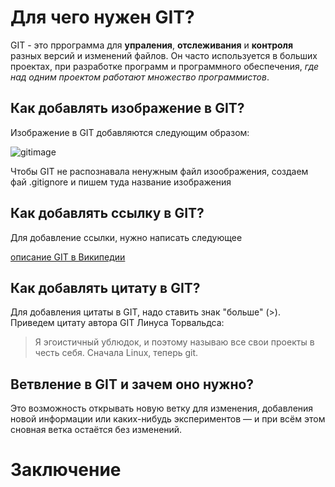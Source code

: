# Для чего нужен GIT?

GIT - это пррограмма для **упраления**, **отслеживания** и **контроля** разных версий и изменений файлов. Он часто используется в больших проектах, при разработке программ и программного обеспечения, *где над одним проектом работают множество программистов*.

## Как добавлять изображение в GIT?

Изображение в GIT добавляются следующим образом:

![gitimage](gitimage.jpg)

Чтобы GIT не распознавала ненужным файл изоображения, создаем фай .gitignore и пишем туда название изображения

## Как добавлять ссылку в GIT?

Для добавление ссылки, нужно написать следующее

[описание GIT в Википедии](https://ru.wikipedia.org/wiki/Git)

## Как добавлять цитату в GIT?

Для добавления цитаты в GIT, надо ставить знак "больше" (>). Приведем цитату автора GIT Линуса Торвальдса:

>Я эгоистичный ублюдок, и поэтому называю все свои проекты в честь себя. Сначала Linux, теперь git.

## Ветвление в GIT и зачем оно нужно?

Это возможность открывать новую ветку для изменения, добавления новой информации или каких-нибудь экспериментов — и при всём этом сновная ветка остаётся без изменений.

# Заключение